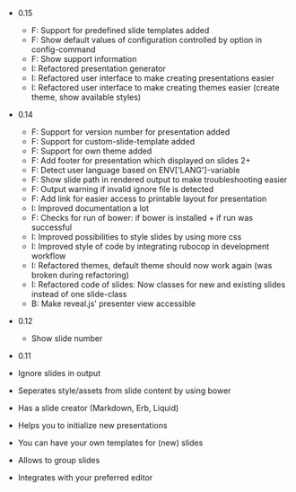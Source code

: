 * 0.15
  * F: Support for predefined slide templates added
  * F: Show default values of configuration controlled by option in config-command
  * F: Show support information
  * I: Refactored presentation generator 
  * I: Refactored user interface to make creating presentations easier
  * I: Refactored user interface to make creating themes easier (create theme, show available styles)

* 0.14
  * F: Support for version number for presentation added
  * F: Support for custom-slide-template added
  * F: Support for own theme added
  * F: Add footer for presentation which displayed on slides 2+
  * F: Detect user language based on ENV['LANG']-variable
  * F: Show slide path in rendered output to make troubleshooting easier 
  * F: Output warning if invalid ignore file is detected
  * F: Add link for easier access to printable layout for presentation
  * I: Improved documentation a lot
  * F: Checks for run of bower: if bower is installed + if run was successful
  * I: Improved possibilities to style slides by using more css
  * I: Improved style of code by integrating rubocop in development workflow
  * I: Refactored themes, default theme should now work again (was broken during refactoring)
  * I: Refactored code of slides: Now classes for new and existing slides instead of one slide-class
  * B: Make reveal.js' presenter view accessible

* 0.12
  * Show slide number

*  0.11
  * Ignore slides in output
  * Seperates style/assets from slide content by using bower
  * Has a slide creator (Markdown, Erb, Liquid)
  * Helps you to initialize new presentations
  * You can have your own templates for (new) slides
  * Allows to group slides
  * Integrates with your preferred editor
